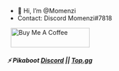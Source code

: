 - 👋 Hi, I’m @Momenzi
- Contact: Discord Momenzi#7818

<a href="https://www.buymeacoffee.com/momenzi" target="_tab"><img src="https://www.buymeacoffee.com/assets/img/custom_images/orange_img.png" alt="Buy Me A Coffee" style="height: 45px !important;width: 180px !important; margin: 0px 8px" /></a>
##### ⚡ Pikaboot [Discord](https://discord.gg/BCeds9gZDQ) || [Top.gg](https://top.gg/bot/784320458744791050) 
